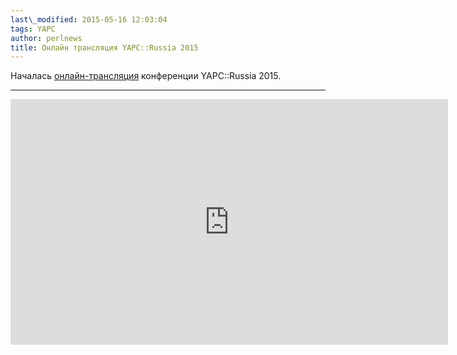 ```yaml
---
last\_modified: 2015-05-16 12:03:04
tags: YAPC
author: perlnews
title: Онлайн трансляция YAPC::Russia 2015
---
```

Началась [онлайн-трансляция](https://corp.mail.ru/stream/mayperl/) конференции
YAPC::Russia 2015.

---

<iframe src="https://livesignal.ru/player/16-05-2015-mail/" border="0"
style="padding:0px; margin:0px;border:none;" frameborder="0" height="393"
width="700"></iframe>
